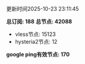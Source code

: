 更新时间2025-10-23 23:11:45

**总订阅: 188**
**总节点: 42088**
- vless节点: 15123
- hysteria2节点: 12

**google ping有效节点: 170**
